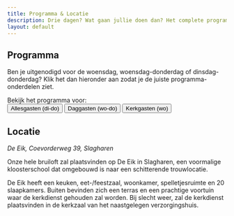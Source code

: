 ```yaml
---
title: Programma & Locatie
description: Drie dagen? Wat gaan jullie doen dan? Het complete programma vind je hier.
layout: default
---
```

## Programma
Ben je uitgenodigd voor de woensdag, woensdag-donderdag of dinsdag-donderdag? Klik het dan hieronder aan zodat je de juiste programma-onderdelen ziet.

<div class="w-full mt-6 text-center">Bekijk het programma voor:</div>
<div class="w-full mt-2 flex justify-center">
    <button class="py-2 px-4 border-t-2 border-b-2 border-l-2 rounded-l hover:bg-secondary hover:text-white hover:border-secondary border-secondary bg-secondary text-white" data-timeline-button="alles" onclick="changeProgram('alles')">Allesgasten (di-do)</button>
    <button class="py-2 px-4 border-t-2 border-b-2 hover:bg-secondary hover:text-white hover:border-secondary border-primary" data-timeline-button="dag" onclick="changeProgram('dag')">Daggasten (wo-do)</button>
    <button class="py-2 px-4 border-t-2 border-b-2 border-r-2 rounded-r hover:bg-secondary hover:text-white hover:border-secondary border-primary" data-timeline-button="kerk" onclick="changeProgram('kerk')">Kerkgasten (wo)</button>
</div>

## Locatie
*De Eik, Coevorderweg 39, Slagharen*

Onze hele bruiloft zal plaatsvinden op De Eik in Slagharen, een voormalige kloosterschool dat omgebouwd is naar een schitterende trouwlocatie.

De Eik heeft een keuken, eet-/feestzaal, woonkamer, spelletjesruimte en 20 slaapkamers. Buiten bevinden zich een terras en een prachtige voortuin waar de kerkdienst gehouden zal worden. Bij slecht weer, zal de kerkdienst plaatsvinden in de kerkzaal van het naastgelegen verzorgingshuis.
